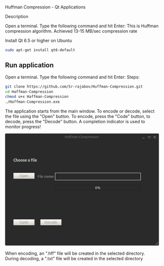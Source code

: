 ﻿Huffman Compression - Qt Applications

Description

Open a terminal. Type the following command and hit Enter:
This is Huffman compression algorithm. Achieved 13-15 MB/sec compression rate

Install Qt 6.5 or higher on Ubuntu

```bash
sudo apt-get install qt6-default
```
Run application
----------------------
Open a terminal. Type the following command and hit Enter:
Steps:
```bash
git clone https://github.com/Sr-rajabov/Huffman-Compression.git
cd Haffman-Compression
chmod u+x Haffman-Compression
./Haffman-Compression.exe
```
The application starts from the main window. To encode or decode, select the file using the "Open" button. 
To encode, press the "Code" button, to decode, press the "Decode" button.  A completion indicator is used to monitor progress!


   ![MainWindow](Pictures/Screenshot%20From%202024-10-22%2019-28-56.png)
   
When encoding, an ".hff" file will be created in the selected directory. During decoding, a ".txt" file will be created in the selected directory
